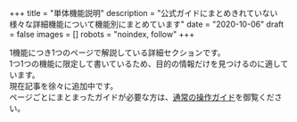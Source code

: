 +++
title = "単体機能説明"
description = "公式ガイドにまとめきれていない様々な詳細機能について機能別にまとめています"
date = "2020-10-06"
draft = false
images = []
robots = "noindex, follow"
+++

1機能につき1つのページで解説している詳細セクションです。  
1つ1つの機能に限定して書いているため、目的の情報だけを見つけるのに適しています。  
現在記事を徐々に追加中です。  
ページごとにまとまったガイドが必要な方は、[通常の操作ガイド](/docs/manual/quickstart/)を御覧ください。
